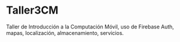 # Taller3CM
Taller de Introducción a la Computación Móvil, uso de Firebase Auth, mapas, localización, almacenamiento, servicios.
